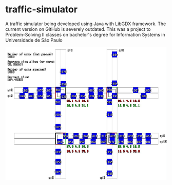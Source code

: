 # traffic-simulator
A traffic simulator being developed using Java with LibGDX framework. The current version on GitHub is severely outdated. This was a project to Problem-Solving II classes on bachelor's degree for Information Systems in Universidade de São Paulo

![](pictures/image.PNG)
